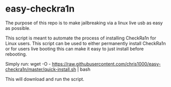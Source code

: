 # easy-checkra1n
The purpose of this repo is to make jailbreaking via a linux live usb as easy as possible.

This script is meant to automate the process of installing CheckRa1n for Linux users. This script can be used to either permanently install CheckRa1n or for users live booting this can make it easy to just install before rebooting.

Simply run: wget -O - https://raw.githubusercontent.com/chris1000/easy-checkra1n/master/quick-install.sh | bash 

This will download and run the script.
